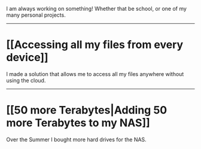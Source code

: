 I am always working on something! Whether that be school, or one of my many personal projects. 

---
# [[Accessing all my files from every device]]
I made a solution that allows me to access all my files anywhere without using the cloud.

---
# [[50 more Terabytes|Adding 50 more Terabytes to my NAS]]
Over the Summer I bought more hard drives for the NAS.

